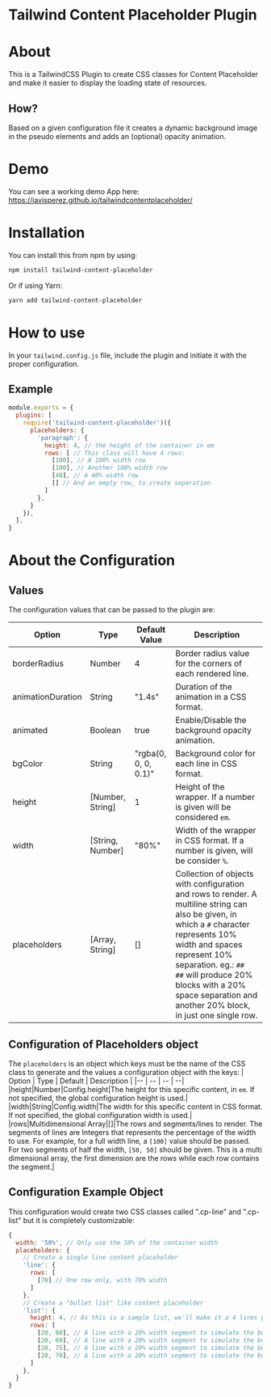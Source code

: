 # Tailwind Content Placeholder Plugin

# About
This is a TailwindCSS Plugin to create CSS classes for Content Placeholder and make it easier to display the loading state of resources.

## How?
Based on a given configuration file it creates a dynamic background image in the pseudo elements and adds an (optional) opacity animation.

# Demo
You can see a working demo App here:
https://javisperez.github.io/tailwindcontentplaceholder/

# Installation
You can install this from npm by using:
```sh
npm install tailwind-content-placeholder
```
Or if using Yarn:
```sh
yarn add tailwind-content-placeholder
```

# How to use
In your `tailwind.config.js` file, include the plugin and initiate it with the proper configuration.

## Example
```js
module.exports = {
  plugins: [
    require('tailwind-content-placeholder')({
      placeholders: {
        'paragraph': {
          height: 4, // the height of the container in em
          rows: [ // This class will have 4 rows:
            [100], // A 100% width row
            [100], // Another 100% width row
            [40], // A 40% width row
            [] // And an empty row, to create separation
          ]
        },
      }
    }),
  ],
}
```

# About the Configuration
## Values
The configuration values that can be passed to the plugin are:

| Option | Type | Default Value | Description |
|-- | -- | -- | --|
|borderRadius|Number|4|Border radius value for the corners of each rendered line.|
|animationDuration|String|"1.4s"|Duration of the animation in a CSS format.|
|animated|Boolean|true|Enable/Disable the background opacity animation.|
|bgColor|String|"rgba(0, 0, 0, 0.1)"|Background color for each line in CSS format.|
|height|[Number, String]|1|Height of the wrapper. If a number is given will be considered `em`.|
|width|[String, Number]|"80%"|Width of the wrapper in CSS format. If a number is given, will be consider `%`.|
|placeholders|[Array, String]|[]|Collection of objects with configuration and rows to render. A multiline string can also be given, in which a `#` character represents 10% width and spaces represent 10% separation. eg.: `##  ##` will produce 20% blocks with a 20% space separation and another 20% block, in just one single row.|

## Configuration of Placeholders object
The `placeholders` is an object which keys must be the name of the CSS class to generate and the values a configuration object with the keys:
| Option | Type | Default | Description |
|-- | -- | -- | --|
|height|Number|Config.height|The height for this specific content, in `em`. If not specified, the global configuration height is used.|
|width|String|Config.width|The width for this specific content in CSS format. If not specified, the global configuration width is used.|
|rows|Multidimensional Array|[]|The rows and segments/lines to render. The segments of lines are Integers that represents the percentage of the width to use. For example, for a full width line, a `[100]` value should be passed. For two segments of half the width, `[50, 50]` should be given. This is a multi dimensional array, the first dimension are the rows while each row contains the segment.|

## Configuration Example Object
This configuration would create two CSS classes called ".cp-line" and ".cp-list" but it is completely customizable:

```js
{
  width: '50%', // Only use the 50% of the container width
  placeholders: {
    // Create a single line content placeholder
    'line': {
      rows: [
        [70] // One row only, with 70% width
      ]
    },
    // Create a "bullet list" like content placeholder
    'list': {
      height: 4, // As this is a sample list, we'll make it a 4 lines placeholder
      rows: [
        [20, 80], // A line with a 20% width segment to simulate the bullet and a 80% width line of content
        [20, 60], // A line with a 20% width segment to simulate the bullet and a 60% width line of content
        [20, 75], // A line with a 20% width segment to simulate the bullet and a 75% width line of content
        [20, 70], // A line with a 20% width segment to simulate the bullet and a 70% width line of content
      ]
    },
  }
}
```
